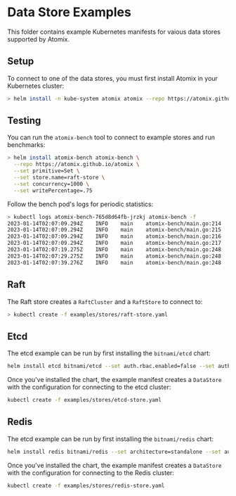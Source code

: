 <!--
SPDX-FileCopyrightText: 2023-present Intel Corporation
SPDX-License-Identifier: Apache-2.0
-->

# Data Store Examples

This folder contains example Kubernetes manifests for vaious data stores supported by Atomix.

## Setup

To connect to one of the data stores, you must first install Atomix in your Kubernetes cluster:

```bash
> helm install -n kube-system atomix atomix --repo https://atomix.github.io/atomix
```

## Testing

You can run the `atomix-bench` tool to connect to example stores and run benchmarks:

```bash
> helm install atomix-bench atomix-bench \
  --repo https://atomix.github.io/atomix \
  --set primitive=Set \
  --set store.name=raft-store \
  --set concurrency=1000 \
  --set writePercentage=.75
```

Follow the bench pod's logs for periodic statistics:

```bash
> kubectl logs atomix-bench-765d8d64fb-jrzkj atomix-bench -f
2023-01-14T02:07:09.294Z	INFO	main	atomix-bench/main.go:214	Starting benchmark...
2023-01-14T02:07:09.294Z	INFO	main	atomix-bench/main.go:215	concurrency: 100
2023-01-14T02:07:09.294Z	INFO	main	atomix-bench/main.go:216	sampleInterval: 10s
2023-01-14T02:07:09.294Z	INFO	main	atomix-bench/main.go:217	writePercentage: 0.500000
2023-01-14T02:07:19.275Z	INFO	main	atomix-bench/main.go:248	Completed 254056 operations in 10s (~3.934371ms/request)
2023-01-14T02:07:29.275Z	INFO	main	atomix-bench/main.go:248	Completed 189060 operations in 10s (~5.290325ms/request)
2023-01-14T02:07:39.276Z	INFO	main	atomix-bench/main.go:248	Completed 144320 operations in 10s (~6.929181ms/request)
```

## Raft

The Raft store creates a `RaftCluster` and a `RaftStore` to connect to:

```bash
> kubectl create -f examples/stores/raft-store.yaml
```

## Etcd

The etcd example can be run by first installing the `bitnami/etcd` chart:

```bash
helm install etcd bitnami/etcd --set auth.rbac.enabled=false --set auth.rbac.create=false
```

Once you've installed the chart, the example manifest creates a `DataStore` with the configuration
for connecting to the etcd cluster:

```bash
kubectl create -f examples/stores/etcd-store.yaml
```

## Redis

The etcd example can be run by first installing the `bitnami/redis` chart:

```bash
helm install redis bitnami/redis --set architecture=standalone --set auth.enabled=false
```

Once you've installed the chart, the example manifest creates a `DataStore` with the configuration
for connecting to the Redis cluster:

```bash
kubectl create -f examples/stores/redis-store.yaml
```
